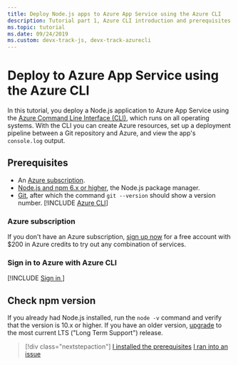 ```yaml
---
title: Deploy Node.js apps to Azure App Service using the Azure CLI
description: Tutorial part 1, Azure CLI introduction and prerequisites.
ms.topic: tutorial
ms.date: 09/24/2019
ms.custom: devx-track-js, devx-track-azurecli
---
```



# Deploy to Azure App Service using the Azure CLI

In this tutorial, you deploy a Node.js application to Azure App Service using the [Azure Command Line Interface (CLI)](/cli/azure/overview?view=azure-cli-latest), which runs on all operating systems. With the CLI you can create Azure resources, set up a deployment pipeline between a Git repository and Azure, and view the app's `console.log` output.

## Prerequisites

- An [Azure subscription](#azure-subscription).
- [Node.js and npm 6.x or higher](https://nodejs.org/en/download), the Node.js package manager.
- [Git](https://git-scm.com/downloads), after which the command `git --version` should show a version number.
[!INCLUDE [Azure CLI](../include/azure-cli-prepare-your-environment-no-header.md)]


### Azure subscription

If you don't have an Azure subscription, [sign up now](https://azure.microsoft.com/free/?utm_source=campaign&utm_campaign=vscode-tutorial-node-git&mktingSource=vscode-tutorial-node-git) for a free account with $200 in Azure credits to try out any combination of services.

### Sign in to Azure with Azure CLI

[!INCLUDE [Sign in ](../azure-cli/includes/interactive-login.md)]

## Check npm version

If you already had Node.js installed, run the `node -v` command and verify that the version is 10.x or higher. If you have an older version, [upgrade](https://nodejs.org/en/download/) to the most current LTS ("Long Term Support") release.

> [!div class="nextstepaction"]
> [I installed the prerequisites](tutorial-vscode-azure-cli-node-02.md) [I ran into an issue](https://www.research.net/r/PWZWZ52?tutorial=node-deployment&step=getting-started)
